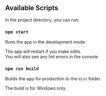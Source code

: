## Available Scripts

In the project directory, you can run:

### `npm start`

Runs the app in the development mode.<br>

The app will restart if you make edits.<br>
You will also see any lint errors in the console.

### `npm run build`

Builds the app for production to the `dist` folder.<br>

The build is for Windows only.